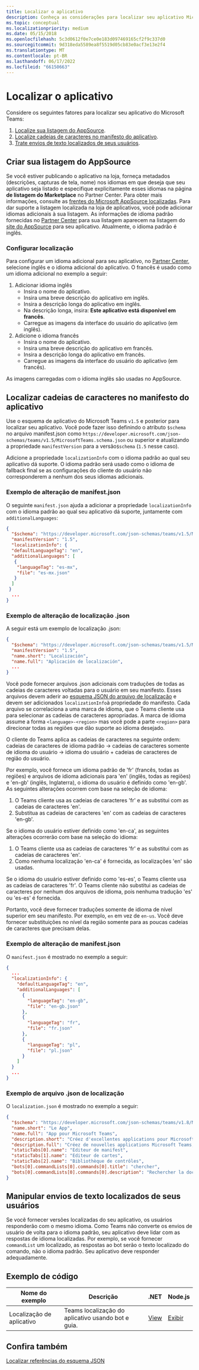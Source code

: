 ```yaml
---
title: Localizar o aplicativo
description: Conheça as considerações para localizar seu aplicativo Microsoft Teams e localizar cadeias de caracteres no manifesto do aplicativo.
ms.topic: conceptual
ms.localizationpriority: medium
ms.date: 05/15/2018
ms.openlocfilehash: 5c3d0612f0e7ce0e183d097469165cf2f9c337d0
ms.sourcegitcommit: 9d318eda5589ea8f5519d05cb83e0acf3e13e2f4
ms.translationtype: MT
ms.contentlocale: pt-BR
ms.lasthandoff: 06/17/2022
ms.locfileid: "66150663"
---
```

# <a name="localize-your-app"></a>Localizar o aplicativo

Considere os seguintes fatores para localizar seu aplicativo do Microsoft Teams:

1. [Localize sua listagem do AppSource](#localize-your-appsource-listing).
1. [Localize cadeias de caracteres no manifesto do aplicativo](#localize-strings-in-your-app-manifest).
1. [Trate envios de texto localizados de seus usuários](#handle-localized-text-submissions-from-your-users).

## <a name="localize-your-appsource-listing"></a>Criar sua listagem do AppSource

Se você estiver publicando o aplicativo na loja, forneça metadados (descrições, capturas de tela, nome) nos idiomas em que deseja que seu aplicativo seja listado e especifique explicitamente esses idiomas na página **de listagem do Marketplace** no Partner Center. Para obter mais informações, consulte as [frentes do Microsoft AppSource localizadas](/office/dev/store/prepare-localized-solutions#localized-microsoft-appsource-fronts). Para dar suporte a listagem localizada na loja de aplicativos, você pode adicionar idiomas adicionais à sua listagem. As informações de idioma padrão fornecidas no [Partner Center](/office/dev/store/submit-to-appsource-via-partner-center) para sua listagem aparecem na listagem do [site do AppSource](https://appsource.microsoft.com/marketplace/apps?product=office%3Bteams&page=1 "O AppSource é um local para todas as necessidades da sua equipe. Reúna tudo, incluindo chats, reuniões, chamadas, arquivos e ferramentas para habilitar o trabalho em equipe mais produtivo.") para seu aplicativo. Atualmente, o idioma padrão é inglês.

### <a name="configure-localization"></a>Configurar localização

Para configurar um idioma adicional para seu aplicativo, no [Partner Center](/office/dev/store/submit-to-appsource-via-partner-center), selecione inglês e o idioma adicional do aplicativo. O francês é usado como um idioma adicional no exemplo a seguir:

1. Adicionar idioma inglês
    * Insira o nome do aplicativo.
    * Insira uma breve descrição do aplicativo em inglês.
    * Insira a descrição longa do aplicativo em inglês.
    * Na descrição longa, insira: **Este aplicativo está disponível em francês**.
    * Carregue as imagens da interface do usuário do aplicativo (em inglês).
2. Adicione o idioma francês
    * Insira o nome do aplicativo.
    * Insira uma breve descrição do aplicativo em francês.
    * Insira a descrição longa do aplicativo em francês.
    * Carregue as imagens da interface do usuário do aplicativo (em francês).

As imagens carregadas com o idioma inglês são usadas no AppSource.

## <a name="localize-strings-in-your-app-manifest"></a>Localizar cadeias de caracteres no manifesto do aplicativo

Use o esquema de aplicativo do Microsoft Teams `v1.5` e posterior para localizar seu aplicativo. Você pode fazer isso definindo o atributo `$schema` no arquivo manifest.json como `https://developer.microsoft.com/json-schemas/teams/v1.5/MicrosoftTeams.schema.json` ou superior e atualizando a propriedade `manifestVersion` para a versão`$schema` (`1.5` nesse caso).

Adicione a propriedade `localizationInfo` com o idioma padrão ao qual seu aplicativo dá suporte. O idioma padrão será usado como o idioma de fallback final se as configurações do cliente do usuário não corresponderem a nenhum dos seus idiomas adicionais.

### <a name="example-manifestjson-change"></a>Exemplo de alteração de manifest.json

O seguinte `manifest.json` ajuda a adicionar a propriedade `localizationInfo` com o idioma padrão ao qual seu aplicativo dá suporte, juntamente com `additionalLanguages`:

```json
{
  "$schema": "https://developer.microsoft.com/json-schemas/teams/v1.5/MicrosoftTeams.schema.json",
  "manifestVersion": "1.5",
  "localizationInfo": {
  "defaultLanguageTag": "en",
  "additionalLanguages": [
   {
    "languageTag": "es-mx",
    "file": "es-mx.json"
   }
  ]
 }
  ...
}
```

### <a name="example-localization-json-change"></a>Exemplo de alteração de localização .json

A seguir está um exemplo de localização .json:

```json
{
  "$schema": "https://developer.microsoft.com/json-schemas/teams/v1.5/MicrosoftTeams.Localization.schema.json",
  "manifestVersion": "1.5",
  "name.short": "Localización",
  "name.full": "Aplicación de localización",
  ...
}
```

Você pode fornecer arquivos .json adicionais com traduções de todas as cadeias de caracteres voltadas para o usuário em seu manifesto. Esses arquivos devem aderir ao [esquema JSON do arquivo de localização](../../resources/schema/localization-schema.md) e devem ser adicionados `localizationInfo`à propriedade do manifesto. Cada arquivo se correlaciona a uma marca de idioma, que o Teams cliente usa para selecionar as cadeias de caracteres apropriadas. A marca de idioma assume a forma `<language>-<region>` mas você pode a parte `<region>` para direcionar todas as regiões que dão suporte ao idioma desejado.

O cliente do Teams aplica as cadeias de caracteres na seguinte ordem: cadeias de caracteres de idioma padrão -> cadeias de caracteres somente de idioma do usuário -> idioma do usuário + cadeias de caracteres de região do usuário.

Por exemplo, você fornece um idioma padrão de 'fr' (francês, todas as regiões) e arquivos de idioma adicionais para 'en' (inglês, todas as regiões) e 'en-gb' (inglês, Inglaterra), o idioma do usuário é definido como 'en-gb'. As seguintes alterações ocorrem com base na seleção de idioma:

1. O Teams cliente usa as cadeias de caracteres 'fr' e as substitui com as cadeias de caracteres 'en'.
1. Substitua as cadeias de caracteres 'en' com as cadeias de caracteres 'en-gb'.

Se o idioma do usuário estiver definido como 'en-ca', as seguintes alterações ocorrerão com base na seleção do idioma:

1. O Teams cliente usa as cadeias de caracteres 'fr' e as substitui com as cadeias de caracteres 'en'.
1. Como nenhuma localização 'en-ca' é fornecida, as localizações 'en' são usadas.

Se o idioma do usuário estiver definido como 'es-es', o Teams cliente usa as cadeias de caracteres 'fr'. O Teams cliente não substitui as cadeias de caracteres por nenhum dos arquivos de idioma, pois nenhuma tradução 'es' ou 'es-es' é fornecida.

Portanto, você deve fornecer traduções somente de idioma de nível superior em seu manifesto. Por exemplo, `en` em vez de `en-us`. Você deve fornecer substituições no nível da região somente para as poucas cadeias de caracteres que precisam delas.

### <a name="example-manifestjson-change"></a>Exemplo de alteração de manifest.json

O `manifest.json` é mostrado no exemplo a seguir:

```json
{
  ...
  "localizationInfo": {
    "defaultLanguageTag": "en",
    "additionalLanguages": [
      {
        "languageTag": "en-gb",
        "file": "en-gb.json"
      },
      {
        "languageTag": "fr",
        "file": "fr.json"
      },
      {
        "languageTag": "pl",
        "file": "pl.json"
      }
    ]
  }
  ...
}
```

### <a name="example-localization-json-file"></a>Exemplo de arquivo .json de localização

 O `localization.json` é mostrado no exemplo a seguir:

```json
{
  "$schema": "https://developer.microsoft.com/json-schemas/teams/v1.8/MicrosoftTeams.Localization.schema.json",
  "name.short": "Le App",
  "name.full": "App pour Microsoft Teams",
  "description.short": "Créez d'excellentes applications pour Microsoft Teams avec App.",
  "description.full": "Créez de nouvelles applications Microsoft Teams, concevez et prévisualisez des cartes bot, et explorez la documentation avec App.",
  "staticTabs[0].name": "Editeur de manifest",
  "staticTabs[1].name": "Editeur de cartes",
  "staticTabs[2].name": "Bibliothèque de contrôles",
  "bots[0].commandLists[0].commands[0].title": "chercher",
  "bots[0].commandLists[0].commands[0].description": "Rechercher la documentation Teams pertinente"
}
```

## <a name="handle-localized-text-submissions-from-your-users"></a>Manipular envios de texto localizados de seus usuários

Se você fornecer versões localizadas do seu aplicativo, os usuários responderão com o mesmo idioma. Como Teams não converte os envios de usuário de volta para o idioma padrão, seu aplicativo deve lidar com as respostas de idioma localizadas. Por exemplo, se você fornecer `commandList` um localizado, as respostas ao bot serão o texto localizado do comando, não o idioma padrão. Seu aplicativo deve responder adequadamente.

## <a name="code-sample"></a>Exemplo de código

| Nome do exemplo | Descrição | .NET | Node.js |
|-------------|-------------|------|------|
| Localização de aplicativo | Teams localização do aplicativo usando bot e guia. | [View](https://github.com/OfficeDev/Microsoft-Teams-Samples/tree/main/samples/app-localization/csharp) |[Exibir](https://github.com/OfficeDev/Microsoft-Teams-Samples/tree/main/samples/app-localization/nodejs) |

## <a name="see-also"></a>Confira também

[Localizar referências do esquema JSON](~/resources/schema/localization-schema.md)
